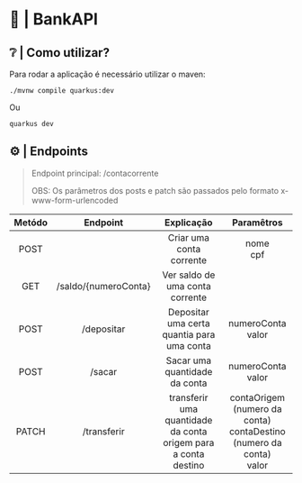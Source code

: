 # 🏦 | BankAPI

## ❔ | Como utilizar?
Para rodar a aplicação é necessário utilizar o maven: 

~~~mvn
./mvnw compile quarkus:dev
~~~

Ou

~~~command prompt
quarkus dev
~~~

## ⚙️ | Endpoints

> Endpoint principal: /contacorrente
> 
> OBS: Os parâmetros dos posts e patch são passados pelo formato x-www-form-urlencoded

 Metódo |       Endpoint       |                           Explicação                            |                              Paramêtros                              
:-------:|:--------------------:|:---------------------------------------------------------------:|:--------------------------------------------------------------------:
 POST   |                      |                    Criar uma conta corrente                     |                            nome <br> cpf                             
 GET    | /saldo/{numeroConta} |                    Ver saldo de uma conta corrente              |
 POST   |      /depositar      |           Depositar uma certa quantia para uma conta            |                        numeroConta <br> valor                        
 POST   |        /sacar        |                  Sacar uma quantidade da conta                  |                        numeroConta <br> valor                        
 PATCH  |     /transferir      | transferir uma quantidade da conta origem para a conta destino  | contaOrigem (numero da conta) <br> contaDestino (numero da conta) <br> valor 

